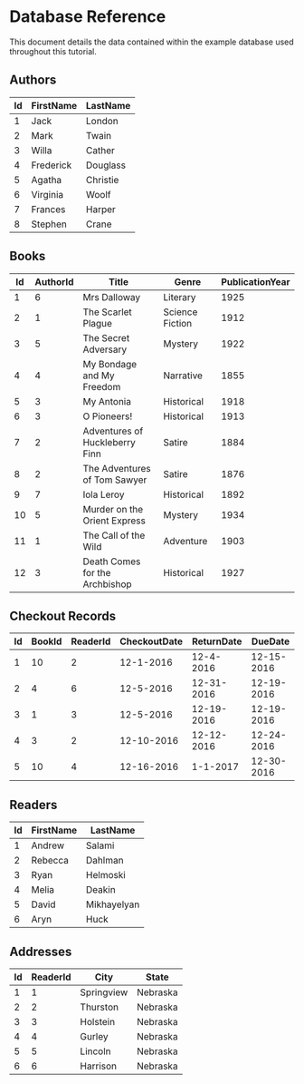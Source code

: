 # Database Reference
This document details the data contained within the example database used throughout this tutorial.
 
## Authors  
 
Id   | FirstName  | LastName
-----|------------|---------
1    | Jack       | London  
2    | Mark       | Twain   
3    | Willa      | Cather   
4    | Frederick  | Douglass
5    | Agatha     | Christie
6    | Virginia   | Woolf   
7    | Frances    | Harper  
8    | Stephen    | Crane   
 
## Books  
 
Id   | AuthorId | Title                           | Genre            | PublicationYear
-----|----------|---------------------------------|------------------|----------------
1    | 6        | Mrs Dalloway                    | Literary         | 1925           
2    | 1        | The Scarlet Plague              | Science Fiction  | 1912           
3    | 5        | The Secret Adversary            | Mystery          | 1922           
4    | 4        | My Bondage and My Freedom       | Narrative        | 1855           
5    | 3        | My Antonia                      | Historical       | 1918           
6    | 3        | O Pioneers!                     | Historical       | 1913           
7    | 2        | Adventures of Huckleberry Finn  | Satire           | 1884           
8    | 2        | The Adventures of Tom Sawyer    | Satire           | 1876           
9    | 7        | Iola Leroy                      | Historical       | 1892           
10   | 5        | Murder on the Orient Express    | Mystery          | 1934           
11   | 1        | The Call of the Wild            | Adventure        | 1903           
12   | 3        | Death Comes for the Archbishop  | Historical       | 1927           
     
## Checkout Records

Id   | BookId | ReaderId | CheckoutDate | ReturnDate | DueDate     
-----|--------|----------|--------------|------------|-----------
1    | 10     | 2        | 12-1-2016    | 12-4-2016  | 12-15-2016
2    | 4      | 6        | 12-5-2016    | 12-31-2016 | 12-19-2016
3    | 1      | 3        | 12-5-2016    | 12-19-2016 | 12-19-2016
4    | 3      | 2        | 12-10-2016   | 12-12-2016 | 12-24-2016
5    | 10     | 4        | 12-16-2016   | 1-1-2017   | 12-30-2016

## Readers

Id   | FirstName  | LastName   
-----|------------|------------
1    | Andrew     | Salami     
2    | Rebecca    | Dahlman    
3    | Ryan       | Helmoski   
4    | Melia      | Deakin     
5    | David      | Mikhayelyan
6    | Aryn       | Huck       

## Addresses
 
Id    | ReaderId | City       | State   
------|----------|------------|---------
1     | 1        | Springview | Nebraska
2     | 2        | Thurston   | Nebraska
3     | 3        | Holstein   | Nebraska   
4     | 4        | Gurley     | Nebraska
5     | 5        | Lincoln    | Nebraska
6     | 6        | Harrison   | Nebraska
